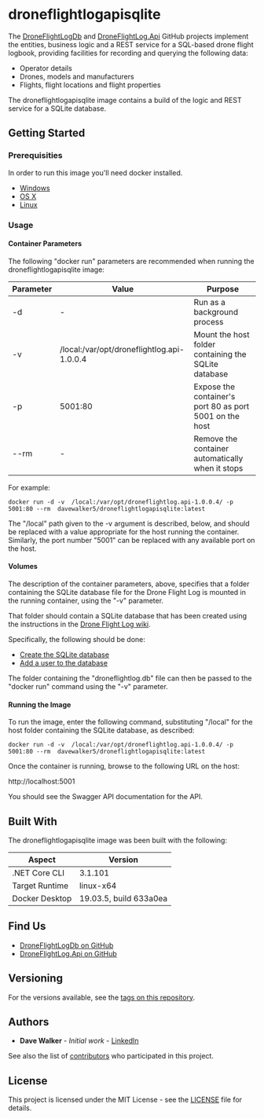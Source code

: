 # droneflightlogapisqlite

The [DroneFlightLogDb](https://github.com/davewalker5/DroneFlightLogDb) and [DroneFlightLog.Api](https://github.com/davewalker5/DroneFlightLog.Api) GitHub projects implement the entities, business logic and a REST service for a SQL-based drone flight logbook, providing facilities for recording and querying the following data:

- Operator details
- Drones, models and manufacturers
- Flights, flight locations and flight properties

The droneflightlogapisqlite image contains a build of the logic and REST service for a SQLite database.

## Getting Started

### Prerequisities

In order to run this image you'll need docker installed.

- [Windows](https://docs.docker.com/windows/started)
- [OS X](https://docs.docker.com/mac/started/)
- [Linux](https://docs.docker.com/linux/started/)

### Usage

#### Container Parameters

The following "docker run" parameters are recommended when running the droneflightlogapisqlite image:

| Parameter | Value                                      | Purpose                                                 |
| --------- | ------------------------------------------ | ------------------------------------------------------- |
| -d        | -                                          | Run as a background process                             |
| -v        | /local:/var/opt/droneflightlog.api-1.0.0.4 | Mount the host folder containing the SQLite database    |
| -p        | 5001:80                                    | Expose the container's port 80 as port 5001 on the host |
| --rm      | -                                          | Remove the container automatically when it stops        |

For example:

```shell
docker run -d -v  /local:/var/opt/droneflightlog.api-1.0.0.4/ -p 5001:80 --rm  davewalker5/droneflightlogapisqlite:latest
```

The "/local" path given to the -v argument is described, below, and should be replaced with a value appropriate for the host running the container. Similarly, the port number "5001" can be replaced with any available port on the host.

#### Volumes

The description of the container parameters, above, specifies that a folder containing the SQLite database file for the Drone Flight Log is mounted in the running container, using the "-v" parameter.

That folder should contain a SQLite database that has been created using the instructions in the [Drone Flight Log wiki](https://github.com/davewalker5/DroneFlightLogDb/wiki).

Specifically, the following should be done:

- [Create the SQLite database](https://github.com/davewalker5/DroneFlightLogDb/wiki/Using-a-SQLite-Database)
- [Add a user to the database](https://github.com/davewalker5/DroneFlightLogDb/wiki/REST-API)

The folder containing the "droneflightlog.db" file can then be passed to the "docker run" command using the "-v" parameter.

#### Running the Image

To run the image, enter the following command, substituting "/local" for the host folder containing the SQLite database, as described:

```shell
docker run -d -v  /local:/var/opt/droneflightlog.api-1.0.0.4/ -p 5001:80 --rm  davewalker5/droneflightlogapisqlite:latest
```

Once the container is running, browse to the following URL on the host:

http://localhost:5001

You should see the Swagger API documentation for the API.

## Built With

The droneflightlogapisqlite image was been built with the following:

| Aspect         | Version                |
| -------------- | ---------------------- |
| .NET Core CLI  | 3.1.101                |
| Target Runtime | linux-x64              |
| Docker Desktop | 19.03.5, build 633a0ea |

## Find Us

- [DroneFlightLogDb on GitHub](https://github.com/davewalker5/DroneFlightLogDb)
- [DroneFlightLog.Api on GitHub](https://github.com/davewalker5/DroneFlightLog.Api)

## Versioning

For the versions available, see the [tags on this repository](https://github.com/davewalker5/DroneFlightLog.Api/tags).

## Authors

- **Dave Walker** - _Initial work_ - [LinkedIn](https://github.com/)

See also the list of [contributors](https://github.com/davewalker5/DroneFlightLog.Api/contributors) who
participated in this project.

## License

This project is licensed under the MIT License - see the [LICENSE](https://github.com/davewalker5/DroneFlightLog.Api/blob/master/LICENSE) file for details.
